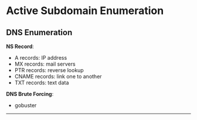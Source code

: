 # Active Subdomain Enumeration

## DNS Enumeration

**NS Record**:

- A records: IP address
- MX records: mail servers
- PTR records: reverse lookup
- CNAME records: link one to another
- TXT records: text data

**DNS Brute Forcing**:

- gobuster

---
